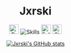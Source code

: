 <div align="center">
  <h1>Jxrski</h1>
  <a href="https://github.com/jxrski"></a>

  <p>
    <img height="25" src="https://api.visitorbadge.io/api/VisitorHit?user=jxrski&countColorcountColor&countColor=%23006EFF" alt="Profile Views"/>
    <img src="https://skillicons.dev/icons?i=py,html,,css,bootstrap," alt="Skills" />
    <img height="25" src="https://img.shields.io/github/followers/jxrski?color=4a12ba&style=for-the-badge&logo=github&label=Follow" alt="Followers"/>
    <img height="25" src="https://img.shields.io/github/stars/jxrski?color=f429ff&style=for-the-badge&logo=github&label=Stars" alt="Stars"/>
  </p>

  <a href="https://github.com/jxrski/github-readme-stats">
    <img src="https://github-readme-stats.vercel.app/api/?username=jxrski&title_color=f44336&text_color=9f9f9f&show_icons=true&bg_color=000000&hide_border=true&icon_color=f44336&hide_title=true&count_private=true" alt="Jxrski's GitHub stats">
  </a>
</div>
